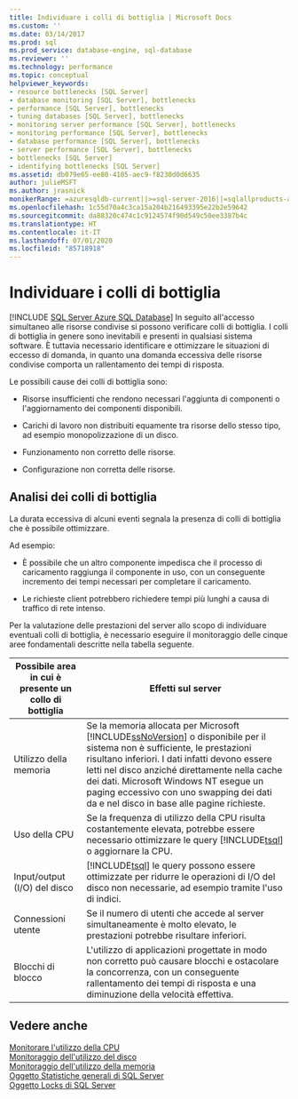 ```yaml
---
title: Individuare i colli di bottiglia | Microsoft Docs
ms.custom: ''
ms.date: 03/14/2017
ms.prod: sql
ms.prod_service: database-engine, sql-database
ms.reviewer: ''
ms.technology: performance
ms.topic: conceptual
helpviewer_keywords:
- resource bottlenecks [SQL Server]
- database monitoring [SQL Server], bottlenecks
- performance [SQL Server], bottlenecks
- tuning databases [SQL Server], bottlenecks
- monitoring server performance [SQL Server], bottlenecks
- monitoring performance [SQL Server], bottlenecks
- database performance [SQL Server], bottlenecks
- server performance [SQL Server], bottlenecks
- bottlenecks [SQL Server]
- identifying bottlenecks [SQL Server]
ms.assetid: db079e65-ee80-4105-aec9-f8230d0d6635
author: julieMSFT
ms.author: jrasnick
monikerRange: =azuresqldb-current||>=sql-server-2016||=sqlallproducts-allversions||>=sql-server-linux-2017||=azuresqldb-mi-current
ms.openlocfilehash: 1c55d70a4c3ca15a204b216493395e22b2e59642
ms.sourcegitcommit: da88320c474c1c9124574f90d549c50ee3387b4c
ms.translationtype: HT
ms.contentlocale: it-IT
ms.lasthandoff: 07/01/2020
ms.locfileid: "85718918"
---
```

# <a name="identify-bottlenecks"></a>Individuare i colli di bottiglia
[!INCLUDE [SQL Server Azure SQL Database](../../includes/applies-to-version/sql-asdb.md)]
  In seguito all'accesso simultaneo alle risorse condivise si possono verificare colli di bottiglia. I colli di bottiglia in genere sono inevitabili e presenti in qualsiasi sistema software. È tuttavia necessario identificare e ottimizzare le situazioni di eccesso di domanda, in quanto una domanda eccessiva delle risorse condivise comporta un rallentamento dei tempi di risposta.  
  
 Le possibili cause dei colli di bottiglia sono:  
  
-   Risorse insufficienti che rendono necessari l'aggiunta di componenti o l'aggiornamento dei componenti disponibili.  
  
-   Carichi di lavoro non distribuiti equamente tra risorse dello stesso tipo, ad esempio monopolizzazione di un disco.  
  
-   Funzionamento non corretto delle risorse.  
  
-   Configurazione non corretta delle risorse.  
  
## <a name="analyzing-bottlenecks"></a>Analisi dei colli di bottiglia  
 La durata eccessiva di alcuni eventi segnala la presenza di colli di bottiglia che è possibile ottimizzare.  
  
 Ad esempio:  
  
-   È possibile che un altro componente impedisca che il processo di caricamento raggiunga il componente in uso, con un conseguente incremento dei tempi necessari per completare il caricamento.  
  
-   Le richieste client potrebbero richiedere tempi più lunghi a causa di traffico di rete intenso.  
  
 Per la valutazione delle prestazioni del server allo scopo di individuare eventuali colli di bottiglia, è necessario eseguire il monitoraggio delle cinque aree fondamentali descritte nella tabella seguente.  
  
|Possibile area in cui è presente un collo di bottiglia|Effetti sul server|  
|------------------------------|---------------------------|  
|Utilizzo della memoria|Se la memoria allocata per Microsoft [!INCLUDE[ssNoVersion](../../includes/ssnoversion-md.md)] o disponibile per il sistema non è sufficiente, le prestazioni risultano inferiori. I dati infatti devono essere letti nel disco anziché direttamente nella cache dei dati. Microsoft Windows NT esegue un paging eccessivo con uno swapping dei dati da e nel disco in base alle pagine richieste.|  
|Uso della CPU|Se la frequenza di utilizzo della CPU risulta costantemente elevata, potrebbe essere necessario ottimizzare le query [!INCLUDE[tsql](../../includes/tsql-md.md)] o aggiornare la CPU.|  
|Input/output (I/O) del disco|[!INCLUDE[tsql](../../includes/tsql-md.md)] le query possono essere ottimizzate per ridurre le operazioni di I/O del disco non necessarie, ad esempio tramite l'uso di indici.|  
|Connessioni utente|Se il numero di utenti che accede al server simultaneamente è molto elevato, le prestazioni potrebbe risultare inferiori.|  
|Blocchi di blocco|L'utilizzo di applicazioni progettate in modo non corretto può causare blocchi e ostacolare la concorrenza, con un conseguente rallentamento dei tempi di risposta e una diminuzione della velocità effettiva.|  
  
## <a name="see-also"></a>Vedere anche  
 [Monitorare l'utilizzo della CPU](../../relational-databases/performance-monitor/monitor-cpu-usage.md)   
 [Monitoraggio dell'utilizzo del disco](../../relational-databases/performance-monitor/monitor-disk-usage.md)   
 [Monitoraggio dell'utilizzo della memoria](../../relational-databases/performance-monitor/monitor-memory-usage.md)   
 [Oggetto Statistiche generali di SQL Server](../../relational-databases/performance-monitor/sql-server-general-statistics-object.md)   
 [Oggetto Locks di SQL Server](../../relational-databases/performance-monitor/sql-server-locks-object.md)  
  
  
